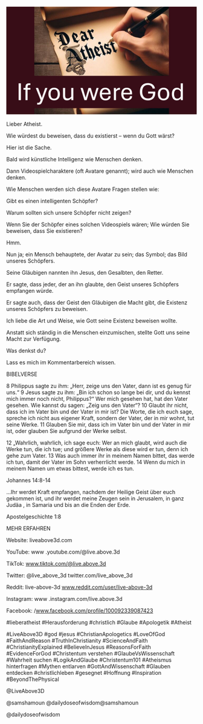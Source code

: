 ![Video cover image](../cover.jpg "cover photo")

Lieber Atheist.

Wie würdest du beweisen, dass du existierst – wenn du Gott wärst?

Hier ist die Sache.

Bald wird künstliche Intelligenz wie Menschen denken.

Dann Videospielcharaktere (oft Avatare genannt); wird auch wie Menschen denken.

Wie Menschen werden sich diese Avatare Fragen stellen wie:

Gibt es einen intelligenten Schöpfer?

Warum sollten sich unsere Schöpfer nicht zeigen?

Wenn Sie der Schöpfer eines solchen Videospiels wären; Wie würden Sie beweisen, dass Sie existieren?

Hmm.

Nun ja; ein Mensch behauptete, der Avatar zu sein; das Symbol; das Bild unseres Schöpfers.

Seine Gläubigen nannten ihn Jesus, den Gesalbten, den Retter.

Er sagte, dass jeder, der an ihn glaubte, den Geist unseres Schöpfers empfangen würde.

Er sagte auch, dass der Geist den Gläubigen die Macht gibt, die Existenz unseres Schöpfers zu beweisen.

Ich liebe die Art und Weise, wie Gott seine Existenz beweisen wollte.

Anstatt sich ständig in die Menschen einzumischen, stellte Gott uns seine Macht zur Verfügung.

Was denkst du?

Lass es mich im Kommentarbereich wissen.

BIBELVERSE

8 Philippus sagte zu ihm: „Herr, zeige uns den Vater, dann ist es genug für uns.“ 9 Jesus sagte zu ihm: „Bin ich schon so lange bei dir, und du kennst mich immer noch nicht, Philippus?“ Wer mich gesehen hat, hat den Vater gesehen. Wie kannst du sagen: „Zeig uns den Vater“? 10 Glaubt ihr nicht, dass ich im Vater bin und der Vater in mir ist? Die Worte, die ich euch sage, spreche ich nicht aus eigener Kraft, sondern der Vater, der in mir wohnt, tut seine Werke. 11 Glauben Sie mir, dass ich im Vater bin und der Vater in mir ist, oder glauben Sie aufgrund der Werke selbst.

12 „Wahrlich, wahrlich, ich sage euch: Wer an mich glaubt, wird auch die Werke tun, die ich tue; und größere Werke als diese wird er tun, denn ich gehe zum Vater. 13 Was auch immer ihr in meinem Namen bittet, das werde ich tun, damit der Vater im Sohn verherrlicht werde. 14 Wenn du mich in meinem Namen um etwas bittest, werde ich es tun.

Johannes 14:8-14

...Ihr werdet Kraft empfangen, nachdem der Heilige Geist über euch gekommen ist, und ihr werdet meine Zeugen sein in Jerusalem, in ganz Judäa , in Samaria und bis an die Enden der Erde.

Apostelgeschichte 1:8

MEHR ERFAHREN

Website: liveabove3d.com

YouTube: www .youtube.com/@live.above.3d

TikTok: www.tiktok.com/@live.above.3d

Twitter: @live_above_3d twitter.com/live_above_3d

Reddit: live-above-3d www.reddit.com/user/live-above-3d

Instagram: www .instagram.com/live.above.3d

Facebook: /www.facebook.com/profile/100092339087423

#lieberatheist #Herausforderung #christlich #Glaube #Apologetik #Atheist

#LiveAbove3D #god #jesus #ChristianApologetics #LoveOfGod #FaithAndReason #TruthInChristianity #ScienceAndFaith #ChristianityExplained #BelieveInJesus #ReasonsForFaith #EvidenceForGod #Christentum verstehen #GlaubeVsWissenschaft #Wahrheit suchen #LogikAndGlaube #Christentum101 #Atheismus hinterfragen #Mythen entlarven #GottAndWissenschaft #Glauben entdecken #christlichleben #gesegnet #Hoffnung #Inspiration #BeyondThePhysical

@LiveAbove3D

@samshamoun  @dailydoseofwisdom@samshamoun

@dailydoseofwisdom